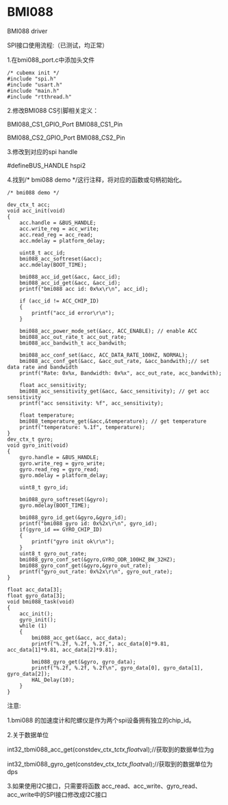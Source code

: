 # BMI088

BMI088 driver

SPI接口使用流程:（已测试，均正常）

1.在bmi088_port.c中添加头文件

```
/* cubemx init */
#include "spi.h"
#include "usart.h"
#include "main.h"
#include "rtthread.h"
```

2.修改BMI088 CS引脚相关定义：

BMI088_CS1_GPIO_Port BMI088_CS1_Pin

BMI088_CS2_GPIO_Port BMI088_CS2_Pin

3.修改到对应的spi handle

#defineBUS_HANDLE hspi2

4.找到/* bmi088 demo */这行注释，将对应的函数或句柄初始化。

```
/* bmi088 demo */

dev_ctx_t acc;
void acc_init(void)
{
	acc.handle = &BUS_HANDLE;
	acc.write_reg = acc_write;
	acc.read_reg = acc_read;
	acc.mdelay = platform_delay;

	uint8_t acc_id;
	bmi088_acc_softreset(&acc);
	acc.mdelay(BOOT_TIME);

	bmi088_acc_id_get(&acc, &acc_id);
	bmi088_acc_id_get(&acc, &acc_id);
	printf("bmi088 acc id: 0x%x\r\n", acc_id);

	if (acc_id != ACC_CHIP_ID)
	{
		printf("acc_id error\r\n");
	}

	bmi088_acc_power_mode_set(&acc, ACC_ENABLE); // enable ACC
	bmi088_acc_out_rate_t acc_out_rate;
	bmi088_acc_bandwith_t acc_bandwith;

	bmi088_acc_conf_set(&acc, ACC_DATA_RATE_100HZ, NORMAL);
	bmi088_acc_conf_get(&acc, &acc_out_rate, &acc_bandwith);// set data rate and bandwidth
	printf("Rate: 0x%x, Bandwidth: 0x%x", acc_out_rate, acc_bandwith);

	float acc_sensitivity;
	bmi088_acc_sensitivity_get(&acc, &acc_sensitivity); // get acc sensitivity
	printf("acc sensitivity: %f", acc_sensitivity);

	float temperature;
	bmi088_temperature_get(&acc,&temperature); // get temperature
	printf("temperature: %.1f", temperature);
}
dev_ctx_t gyro;
void gyro_init(void)
{
	gyro.handle = &BUS_HANDLE;
	gyro.write_reg = gyro_write;
	gyro.read_reg = gyro_read;
	gyro.mdelay = platform_delay;

	uint8_t gyro_id;

	bmi088_gyro_softreset(&gyro);
	gyro.mdelay(BOOT_TIME);

	bmi088_gyro_id_get(&gyro,&gyro_id);
	printf("bmi088 gyro id: 0x%2x\r\n", gyro_id);
	if(gyro_id == GYRO_CHIP_ID)
	{
		printf("gyro init ok\r\n");
	}
	uint8_t gyro_out_rate;
	bmi088_gyro_conf_set(&gyro,GYRO_ODR_100HZ_BW_32HZ);
	bmi088_gyro_conf_get(&gyro,&gyro_out_rate);
	printf("gyro_out_rate: 0x%2x\r\n", gyro_out_rate);
}

float acc_data[3];
float gyro_data[3];
void bmi088_task(void)
{
	acc_init();
	gyro_init();
	while (1)
	{
		bmi088_acc_get(&acc, acc_data);
		printf("%.2f, %.2f, %.2f,", acc_data[0]*9.81, acc_data[1]*9.81, acc_data[2]*9.81);

		bmi088_gyro_get(&gyro, gyro_data);
		printf("%.2f, %.2f, %.2f\n", gyro_data[0], gyro_data[1], gyro_data[2]);
		HAL_Delay(10);
	}
}
```

注意:

1.bmi088  的加速度计和陀螺仪是作为两个spi设备拥有独立的chip_id。

2.关于数据单位

int32_tbmi088_acc_get(constdev_ctx_t*ctx,float*val);//获取到的数据单位为g

int32_tbmi088_gyro_get(constdev_ctx_t*ctx,float*val);//获取到的数据单位为 dps

3.如果使用I2C接口，只需要将函数 acc_read、acc_write、gyro_read、acc_write中的SPI接口修改成I2C接口
